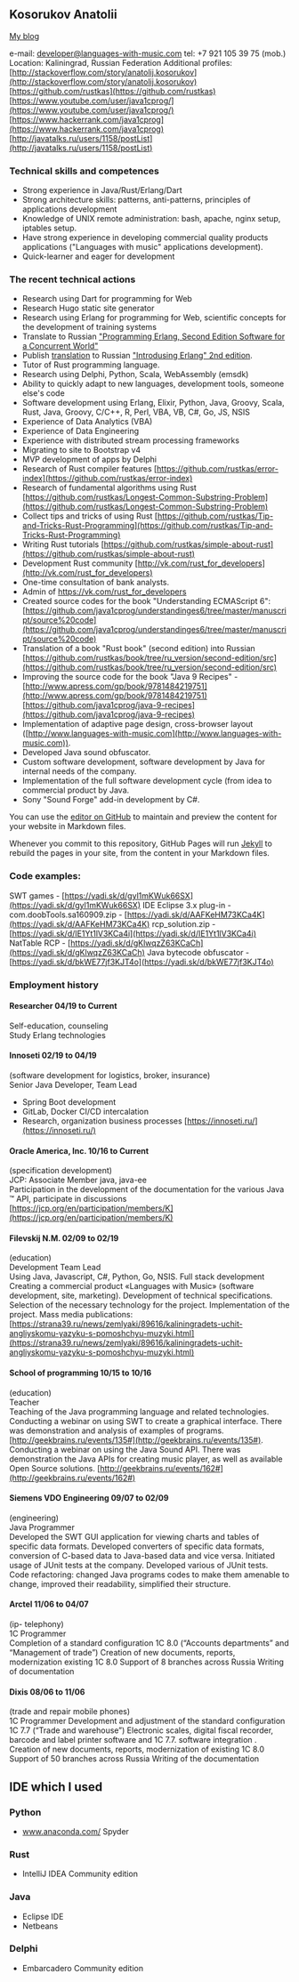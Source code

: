 
## Kosorukov Anatolii

[My blog](blog.html)

e-mail: developer@languages-with-music.com 
tel:  +7 921 105 39 75 (mob.)
Location: Kaliningrad, Russian Federation 
Additional profiles:
[http://stackoverflow.com/story/anatolij.kosorukov](http://stackoverflow.com/story/anatolij.kosorukov)
[https://github.com/rustkas](https://github.com/rustkas)
[https://www.youtube.com/user/java1cprog/](https://www.youtube.com/user/java1cprog/)
[https://www.hackerrank.com/java1cprog](https://www.hackerrank.com/java1cprog)
[http://javatalks.ru/users/1158/postList](http://javatalks.ru/users/1158/postList)


### Technical skills and competences
*  Strong experience in  Java/Rust/Erlang/Dart
*  Strong architecture skills: patterns, anti-patterns, principles of applications development
* Knowledge of UNIX remote administration: bash, apache, nginx setup, iptables setup.
* Have strong experience in developing commercial quality products applications ("Languages with music" applications development).
* Quick-learner and eager for development

### The recent technical actions 
* Research using Dart for programming for Web
* Research Hugo static site generator
* Research using Erlang for programming for Web, scientific concepts for the development of training systems 
* Translate to Russian ["Programming Erlang, Second Edition Software for a Concurrent World"](https://pragprog.com/book/jaerlang2/programming-erlang)
* Publish [translation](https://github.com/rustkas/Introducing-Erlang-2nd-Edition-translation-into-Russian-) to Russian ["Introdusing Erlang" 2nd edition](https://learning.oreilly.com/library/view/introducing-erlang-2nd/9781491973363/). 
* Tutor of Rust programming language.
* Research using Delphi, Python, Scala, WebAssembly (emsdk)
* Ability to quickly adapt to new languages, development tools, someone else's code
* Software development using Erlang, Elixir, Python, Java, Groovy, Scala, Rust, Java, Groovy, C/C++, R, Perl, VBA, VB, C#, Go, JS, NSIS
*  Experience of Data Analytics (VBA)
*  Experience of Data Engineering
*  Experience with distributed stream processing frameworks
*  Migrating to site to Bootstrap v4
*  MVP development of apps by Delphi
*  Research of Rust compiler features [https://github.com/rustkas/error-index](https://github.com/rustkas/error-index)
*  Research of fundamental algorithms using Rust [https://github.com/rustkas/Longest-Common-Substring-Problem](https://github.com/rustkas/Longest-Common-Substring-Problem)
*  Collect tips and tricks of using Rust [https://github.com/rustkas/Tip-and-Tricks-Rust-Programming](https://github.com/rustkas/Tip-and-Tricks-Rust-Programming)
*  Writing Rust tutorials [https://github.com/rustkas/simple-about-rust](https://github.com/rustkas/simple-about-rust)
*  Development Rust community  [http://vk.com/rust_for_developers](http://vk.com/rust_for_developers)
*  One-time consultation of bank analysts.
* Admin of https://vk.com/rust_for_developers
* Created source codes for the book "Understanding ECMAScript 6": [https://github.com/java1cprog/understandinges6/tree/master/manuscript/source%20code](https://github.com/java1cprog/understandinges6/tree/master/manuscript/source%20code)
* Translation of a book "Rust book" (second edition) into Russian [https://github.com/rustkas/book/tree/ru_version/second-edition/src](https://github.com/rustkas/book/tree/ru_version/second-edition/src)
* Improving the source code for the book "Java 9 Recipes" - [http://www.apress.com/gp/book/9781484219751](http://www.apress.com/gp/book/9781484219751)
[https://github.com/java1cprog/java-9-recipes](https://github.com/java1cprog/java-9-recipes)
* Implementation of adaptive page design, cross-browser layout ([http://www.languages-with-music.com](http://www.languages-with-music.com)).
* Developed Java sound obfuscator.
* Custom software development, software development by Java for internal needs of the company.
* Implementation of the full software development cycle (from idea to commercial product by Java.
* Sony "Sound Forge" add-in development by C#.


You can use the [editor on GitHub](https://github.com/rustkas/rustkas.github.io/edit/master/index.md) to maintain and preview the content for your website in Markdown files.

Whenever you commit to this repository, GitHub Pages will run [Jekyll](https://jekyllrb.com/) to rebuild the pages in your site, from the content in your Markdown files.

### Code examples:
SWT games - [https://yadi.sk/d/gyl1mKWuk66SX](https://yadi.sk/d/gyl1mKWuk66SX)
IDE Eclipse 3.x plug-in - com.doobTools.sa160909.zip - [https://yadi.sk/d/AAFKeHM73KCa4K](https://yadi.sk/d/AAFKeHM73KCa4K)
rcp_solution.zip - [https://yadi.sk/d/IE1Yt1lV3KCa4i](https://yadi.sk/d/IE1Yt1lV3KCa4i)
NatTable RCP - [https://yadi.sk/d/gKlwqzZ63KCaCh](https://yadi.sk/d/gKlwqzZ63KCaCh)
Java bytecode obfuscator - [https://yadi.sk/d/bkWE77jf3KJT4o](https://yadi.sk/d/bkWE77jf3KJT4o)

### Employment history 

#### Researcher 04/19 to Current
Self-education, counseling  
Study Erlang technologies

#### Innoseti 02/19 to 04/19
(software development for logistics, broker, insurance)  
Senior Java Developer, Team Lead
 - Spring Boot development 
 - GitLab, Docker CI/CD intercalation 
 - Research, organization business processes
[https://innoseti.ru/](https://innoseti.ru/)

#### Oracle America, Inc. 10/16 to Current
(specification development)  
JCP: Associate Member java, java-ee  
Participation in the development of the documentation for the various Java ™ API, participate in
discussions
[https://jcp.org/en/participation/members/K](https://jcp.org/en/participation/members/K)

#### Filevskij N.M. 02/09 to 02/19
(education)  
Development Team Lead  
Using Java, Javascript, C#, Python, Go, NSIS.
Full stack development Creating a commercial product «Languages with Music» (software development, site, marketing).
Development of technical specifications.
Selection of the necessary technology for the project.
Implementation of the project.
Mass media publications:
[https://strana39.ru/news/zemlyaki/89616/kaliningradets-uchit-angliyskomu-yazyku-s-pomoshchyu-muzyki.html](https://strana39.ru/news/zemlyaki/89616/kaliningradets-uchit-angliyskomu-yazyku-s-pomoshchyu-muzyki.html)

#### School of programming 10/15 to 10/16
(education)  
Teacher  
Teaching of the Java programming language and related technologies.
Conducting a webinar on using SWT to create a graphical interface. There was demonstration and analysis of examples of programs.
[http://geekbrains.ru/events/135#](http://geekbrains.ru/events/135#).
Conducting a webinar on using the Java Sound API. There was demonstration the Java APIs for creating music player, as well as available Open Source solutions.
[http://geekbrains.ru/events/162#](http://geekbrains.ru/events/162#)

#### Siemens VDO Engineering 09/07 to 02/09
(engineering)  
Java Programmer  
Developed the SWT GUI application for viewing charts and tables of specific data formats.
Developed converters of specific data formats, conversion of C-based data to Java-based data and vice versa.
Initiated usage of JUnit tests at the company. Developed various of JUnit tests.
Code refactoring: changed Java programs codes to make them amenable to change, improved their readability, simplified their structure.

#### Arctel 11/06 to 04/07
(ip- telephony)  
1C Programmer  
Completion of a standard configuration 1C 8.0 (“Accounts departments” and “Management of trade”)
Creation of new documents, reports, modernization existing 1C 8.0
Support of 8 branches across Russia
Writing of  documentation

#### Dixis 08/06 to 11/06
(trade and repair mobile phones)  
1C Programmer 
Development and adjustment of the standard configuration 1C 7.7 (“Trade and warehouse”)
Electronic scales, digital fiscal recorder, barcode and label printer software and 1C 7.7. software integration .
Creation of new documents, reports, modernization of existing 1C 8.0
Support of 50 branches across Russia
Writing of the documentation
 
## IDE which I used
### Python
- www.anaconda.com/ Spyder

### Rust
- IntelliJ IDEA Community edition

### Java
- Eclipse IDE
- Netbeans

### Delphi
- Embarcadero Community edition

